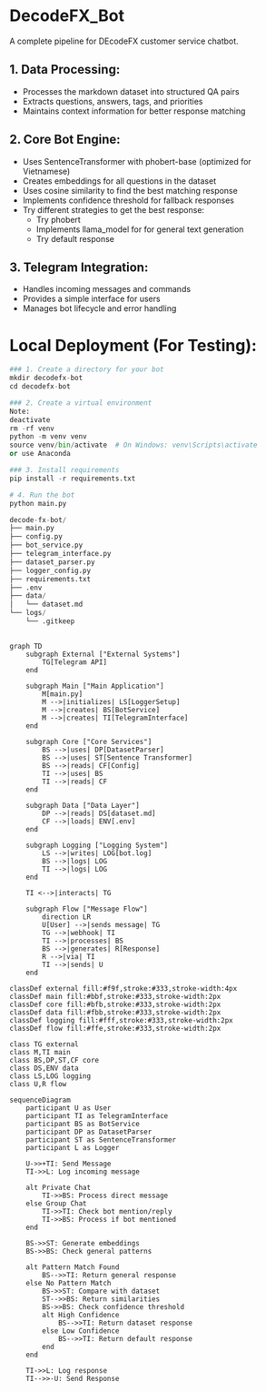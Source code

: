 # DecodeFX_Bot
A complete pipeline for DEcodeFX customer service chatbot.

## 1. Data Processing:

- Processes the markdown dataset into structured QA pairs
- Extracts questions, answers, tags, and priorities
- Maintains context information for better response matching


## 2. Core Bot Engine:

- Uses SentenceTransformer with phobert-base (optimized for Vietnamese)
- Creates embeddings for all questions in the dataset
- Uses cosine similarity to find the best matching response
- Implements confidence threshold for fallback responses
- Try different strategies to get the best response:
    - Try phobert
    - Implements llama_model for for general text generation
    - Try default response

## 3. Telegram Integration:

- Handles incoming messages and commands
- Provides a simple interface for users
- Manages bot lifecycle and error handling

# Local Deployment (For Testing):
```python
### 1. Create a directory for your bot
mkdir decodefx-bot
cd decodefx-bot

### 2. Create a virtual environment
Note:
deactivate
rm -rf venv
python -m venv venv
source venv/bin/activate  # On Windows: venv\Scripts\activate
or use Anaconda

### 3. Install requirements
pip install -r requirements.txt

# 4. Run the bot
python main.py

decode-fx-bot/
├── main.py
├── config.py
├── bot_service.py
├── telegram_interface.py
├── dataset_parser.py
├── logger_config.py
├── requirements.txt
├── .env
├── data/
│   └── dataset.md
└── logs/
    └── .gitkeep
    
```

```mermaid
graph TD
    subgraph External ["External Systems"]
        TG[Telegram API]
    end

    subgraph Main ["Main Application"]
        M[main.py]
        M -->|initializes| LS[LoggerSetup]
        M -->|creates| BS[BotService]
        M -->|creates| TI[TelegramInterface]
    end

    subgraph Core ["Core Services"]
        BS -->|uses| DP[DatasetParser]
        BS -->|uses| ST[Sentence Transformer]
        BS -->|reads| CF[Config]
        TI -->|uses| BS
        TI -->|reads| CF
    end

    subgraph Data ["Data Layer"]
        DP -->|reads| DS[dataset.md]
        CF -->|loads| ENV[.env]
    end

    subgraph Logging ["Logging System"]
        LS -->|writes| LOG[bot.log]
        BS -->|logs| LOG
        TI -->|logs| LOG
    end

    TI <-->|interacts| TG

    subgraph Flow ["Message Flow"]
        direction LR
        U[User] -->|sends message| TG
        TG -->|webhook| TI
        TI -->|processes| BS
        BS -->|generates| R[Response]
        R -->|via| TI
        TI -->|sends| U
    end

classDef external fill:#f9f,stroke:#333,stroke-width:4px
classDef main fill:#bbf,stroke:#333,stroke-width:2px
classDef core fill:#bfb,stroke:#333,stroke-width:2px
classDef data fill:#fbb,stroke:#333,stroke-width:2px
classDef logging fill:#fff,stroke:#333,stroke-width:2px
classDef flow fill:#ffe,stroke:#333,stroke-width:2px

class TG external
class M,TI main
class BS,DP,ST,CF core
class DS,ENV data
class LS,LOG logging
class U,R flow
```
```mermaid
sequenceDiagram
    participant U as User
    participant TI as TelegramInterface
    participant BS as BotService
    participant DP as DatasetParser
    participant ST as SentenceTransformer
    participant L as Logger

    U->>+TI: Send Message
    TI->>L: Log incoming message
    
    alt Private Chat
        TI->>BS: Process direct message
    else Group Chat
        TI->>TI: Check bot mention/reply
        TI->>BS: Process if bot mentioned
    end
    
    BS->>ST: Generate embeddings
    BS->>BS: Check general patterns
    
    alt Pattern Match Found
        BS-->>TI: Return general response
    else No Pattern Match
        BS->>ST: Compare with dataset
        ST-->>BS: Return similarities
        BS->>BS: Check confidence threshold
        alt High Confidence
            BS-->>TI: Return dataset response
        else Low Confidence
            BS-->>TI: Return default response
        end
    end
    
    TI->>L: Log response
    TI-->>-U: Send Response
```

